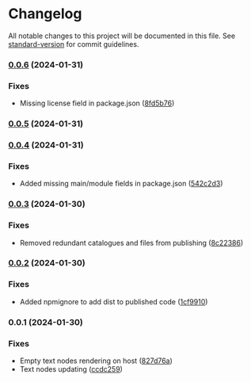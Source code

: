 # Changelog

All notable changes to this project will be documented in this file. See [standard-version](https://github.com/conventional-changelog/standard-version) for commit guidelines.

### [0.0.6](https://github.com/omnicajs/vue-remote/compare/v0.0.5...v0.0.6) (2024-01-31)


### Fixes

* Missing license field in package.json ([8fd5b76](https://github.com/omnicajs/vue-remote/commit/8fd5b76a4459ace5a25dabf6d6ad54405663d253))

### [0.0.5](https://github.com/omnicajs/vue-remote/compare/v0.0.4...v0.0.5) (2024-01-31)

### [0.0.4](https://github.com/omnicajs/vue-remote/compare/v0.0.3...v0.0.4) (2024-01-31)


### Fixes

* Added missing main/module fields in package.json ([542c2d3](https://github.com/omnicajs/vue-remote/commit/542c2d30ce02f997902f102fa7fb5d1bf5ef8511))

### [0.0.3](https://github.com/omnicajs/vue-remote/compare/v0.0.2...v0.0.3) (2024-01-30)


### Fixes

* Removed redundant catalogues and files from publishing ([8c22386](https://github.com/omnicajs/vue-remote/commit/8c223866ad14a7f7b683764621dd2dd841fcceac))

### [0.0.2](https://github.com/omnicajs/vue-remote/compare/v0.0.1...v0.0.2) (2024-01-30)


### Fixes

* Added npmignore to add dist to published code ([1cf9910](https://github.com/omnicajs/vue-remote/commit/1cf991028a2c9b25010fbaa7b75896f25d79b425))

### 0.0.1 (2024-01-30)


### Fixes

* Empty text nodes rendering on host ([827d76a](https://github.com/omnicajs/vue-remote/commit/827d76a4d5d6cc69d99d05435e98835b9a8a0faf))
* Text nodes updating ([ccdc259](https://github.com/omnicajs/vue-remote/commit/ccdc259a8462ae260db6f710349d9e8bff3e316b))
